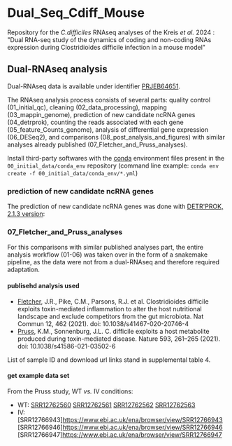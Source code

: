 # Dual_Seq_Cdiff_Mouse

Repository for the _C.difficiles_ RNAseq analyses of the Kreis _et al._ 2024 : "Dual RNA-seq study of the dynamics of coding and non-coding RNAs expression during Clostridioides difficile infection in a mouse model"

## Dual-RNAseq analysis

Dual-RNAseq data is available under identifier [PRJEB64651](https://www.ebi.ac.uk/ena/browser/view/PRJEB64651).

The RNAseq analysis process consists of several parts: quality control (01_initial_qc), cleaning (02_data_processing), mapping (03_mappin_genome), prediction of new candidate ncRNA genes (04_detrprok), counting the reads associated with each gene (05_feature_Counts_genome), analysis of differential gene expression (06_DESeq2), and comparisons (08_post_analysis_and_figures) with similar analyses already published (07_Fletcher_and_Pruss_analyses).

Install third-party softwares with the [conda](https://docs.conda.io/en/latest/) environment files present in the `00_initial_data/conda_env` repository (command line example: `conda env create -f 00_initial_data/conda_env/*.yml`)

### prediction of new candidate ncRNA genes

The prediction of new candidate ncRNA genes was done with [DETR'PROK, 2.1.3 version](http://rssf.i2bc.paris-saclay.fr/Software/detrprok.php):


### 07_Fletcher_and_Pruss_analyses

For this comparisons with similar published analyses part, the entire analysis workflow (01-06) was taken over in the form of a snakemake pipeline, as the data were not from a dual-RNAseq and therefore required adaptation. 

#### publisehd analysis used

- [Fletcher](https://doi.org/10.1038/s41467-020-20746-4), J.R., Pike, C.M., Parsons, R.J. et al. Clostridioides difficile exploits toxin-mediated inflammation to alter the host nutritional landscape and exclude competitors from the gut microbiota. Nat Commun 12, 462 (2021). doi: 10.1038/s41467-020-20746-4
- [Pruss](https://doi.org/10.1038/s41586-021-03502-6), K.M., Sonnenburg, J.L. C. difficile exploits a host metabolite produced during toxin-mediated disease. Nature 593, 261–265 (2021). doi: 10.1038/s41586-021-03502-6

List of sample ID and download url links stand in supplemental table 4.

#### get example data set

From the Pruss study, WT _vs._ IV conditions:
- WT: [SRR12762560](https://www.ebi.ac.uk/ena/browser/view/SRR12762560) [SRR12762561](https://www.ebi.ac.uk/ena/browser/view/SRR12762561) [SRR12762562](https://www.ebi.ac.uk/ena/browser/view/SRR12762562) [SRR12762563](https://www.ebi.ac.uk/ena/browser/view/SRR12762563)
- IV: [SRR12766943]https://www.ebi.ac.uk/ena/browser/view/SRR12766943 [SRR12766946]https://www.ebi.ac.uk/ena/browser/view/SRR12766946 [SRR12766947]https://www.ebi.ac.uk/ena/browser/view/SRR12766947
